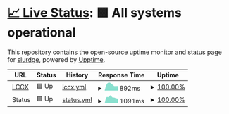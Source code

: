 # [📈 Live Status](https://slurdge.github.io/upptime): <!--live status--> **🟩 All systems operational**

This repository contains the open-source uptime monitor and status page for [slurdge](https://www.slurdge.org), powered by [Upptime](https://github.com/upptime/upptime).

<!--start: status pages-->
<!-- This summary is generated by Upptime (https://github.com/upptime/upptime) -->
<!-- Do not edit this manually, your changes will be overwritten -->
<!-- prettier-ignore -->
| URL | Status | History | Response Time | Uptime |
| --- | ------ | ------- | ------------- | ------ |
| <img alt="" src="https://lc.cx/sites/all/themes/lccx/favicon.ico" height="13"> [LCCX](https://lc.cx) | 🟩 Up | [lccx.yml](https://github.com/slurdge/upptime/commits/HEAD/history/lccx.yml) | <details><summary><img alt="Response time graph" src="./graphs/lccx/response-time-week.png" height="20"> 892ms</summary><br><a href="https://slurdge.github.io/upptime/history/lccx"><img alt="Response time 1256" src="https://img.shields.io/endpoint?url=https%3A%2F%2Fraw.githubusercontent.com%2Fslurdge%2Fupptime%2FHEAD%2Fapi%2Flccx%2Fresponse-time.json"></a><br><a href="https://slurdge.github.io/upptime/history/lccx"><img alt="24-hour response time 719" src="https://img.shields.io/endpoint?url=https%3A%2F%2Fraw.githubusercontent.com%2Fslurdge%2Fupptime%2FHEAD%2Fapi%2Flccx%2Fresponse-time-day.json"></a><br><a href="https://slurdge.github.io/upptime/history/lccx"><img alt="7-day response time 892" src="https://img.shields.io/endpoint?url=https%3A%2F%2Fraw.githubusercontent.com%2Fslurdge%2Fupptime%2FHEAD%2Fapi%2Flccx%2Fresponse-time-week.json"></a><br><a href="https://slurdge.github.io/upptime/history/lccx"><img alt="30-day response time 908" src="https://img.shields.io/endpoint?url=https%3A%2F%2Fraw.githubusercontent.com%2Fslurdge%2Fupptime%2FHEAD%2Fapi%2Flccx%2Fresponse-time-month.json"></a><br><a href="https://slurdge.github.io/upptime/history/lccx"><img alt="1-year response time 1203" src="https://img.shields.io/endpoint?url=https%3A%2F%2Fraw.githubusercontent.com%2Fslurdge%2Fupptime%2FHEAD%2Fapi%2Flccx%2Fresponse-time-year.json"></a></details> | <details><summary><a href="https://slurdge.github.io/upptime/history/lccx">100.00%</a></summary><a href="https://slurdge.github.io/upptime/history/lccx"><img alt="All-time uptime 100.00%" src="https://img.shields.io/endpoint?url=https%3A%2F%2Fraw.githubusercontent.com%2Fslurdge%2Fupptime%2FHEAD%2Fapi%2Flccx%2Fuptime.json"></a><br><a href="https://slurdge.github.io/upptime/history/lccx"><img alt="24-hour uptime 100.00%" src="https://img.shields.io/endpoint?url=https%3A%2F%2Fraw.githubusercontent.com%2Fslurdge%2Fupptime%2FHEAD%2Fapi%2Flccx%2Fuptime-day.json"></a><br><a href="https://slurdge.github.io/upptime/history/lccx"><img alt="7-day uptime 100.00%" src="https://img.shields.io/endpoint?url=https%3A%2F%2Fraw.githubusercontent.com%2Fslurdge%2Fupptime%2FHEAD%2Fapi%2Flccx%2Fuptime-week.json"></a><br><a href="https://slurdge.github.io/upptime/history/lccx"><img alt="30-day uptime 100.00%" src="https://img.shields.io/endpoint?url=https%3A%2F%2Fraw.githubusercontent.com%2Fslurdge%2Fupptime%2FHEAD%2Fapi%2Flccx%2Fuptime-month.json"></a><br><a href="https://slurdge.github.io/upptime/history/lccx"><img alt="1-year uptime 100.00%" src="https://img.shields.io/endpoint?url=https%3A%2F%2Fraw.githubusercontent.com%2Fslurdge%2Fupptime%2FHEAD%2Fapi%2Flccx%2Fuptime-year.json"></a></details>
| <img alt="" src="https://icons.duckduckgo.com/ip3/null.ico" height="13"> Status | 🟩 Up | [status.yml](https://github.com/slurdge/upptime/commits/HEAD/history/status.yml) | <details><summary><img alt="Response time graph" src="./graphs/status/response-time-week.png" height="20"> 1091ms</summary><br><a href="https://slurdge.github.io/upptime/history/status"><img alt="Response time 960" src="https://img.shields.io/endpoint?url=https%3A%2F%2Fraw.githubusercontent.com%2Fslurdge%2Fupptime%2FHEAD%2Fapi%2Fstatus%2Fresponse-time.json"></a><br><a href="https://slurdge.github.io/upptime/history/status"><img alt="24-hour response time 1167" src="https://img.shields.io/endpoint?url=https%3A%2F%2Fraw.githubusercontent.com%2Fslurdge%2Fupptime%2FHEAD%2Fapi%2Fstatus%2Fresponse-time-day.json"></a><br><a href="https://slurdge.github.io/upptime/history/status"><img alt="7-day response time 1091" src="https://img.shields.io/endpoint?url=https%3A%2F%2Fraw.githubusercontent.com%2Fslurdge%2Fupptime%2FHEAD%2Fapi%2Fstatus%2Fresponse-time-week.json"></a><br><a href="https://slurdge.github.io/upptime/history/status"><img alt="30-day response time 1058" src="https://img.shields.io/endpoint?url=https%3A%2F%2Fraw.githubusercontent.com%2Fslurdge%2Fupptime%2FHEAD%2Fapi%2Fstatus%2Fresponse-time-month.json"></a><br><a href="https://slurdge.github.io/upptime/history/status"><img alt="1-year response time 992" src="https://img.shields.io/endpoint?url=https%3A%2F%2Fraw.githubusercontent.com%2Fslurdge%2Fupptime%2FHEAD%2Fapi%2Fstatus%2Fresponse-time-year.json"></a></details> | <details><summary><a href="https://slurdge.github.io/upptime/history/status">100.00%</a></summary><a href="https://slurdge.github.io/upptime/history/status"><img alt="All-time uptime 100.00%" src="https://img.shields.io/endpoint?url=https%3A%2F%2Fraw.githubusercontent.com%2Fslurdge%2Fupptime%2FHEAD%2Fapi%2Fstatus%2Fuptime.json"></a><br><a href="https://slurdge.github.io/upptime/history/status"><img alt="24-hour uptime 100.00%" src="https://img.shields.io/endpoint?url=https%3A%2F%2Fraw.githubusercontent.com%2Fslurdge%2Fupptime%2FHEAD%2Fapi%2Fstatus%2Fuptime-day.json"></a><br><a href="https://slurdge.github.io/upptime/history/status"><img alt="7-day uptime 100.00%" src="https://img.shields.io/endpoint?url=https%3A%2F%2Fraw.githubusercontent.com%2Fslurdge%2Fupptime%2FHEAD%2Fapi%2Fstatus%2Fuptime-week.json"></a><br><a href="https://slurdge.github.io/upptime/history/status"><img alt="30-day uptime 100.00%" src="https://img.shields.io/endpoint?url=https%3A%2F%2Fraw.githubusercontent.com%2Fslurdge%2Fupptime%2FHEAD%2Fapi%2Fstatus%2Fuptime-month.json"></a><br><a href="https://slurdge.github.io/upptime/history/status"><img alt="1-year uptime 99.99%" src="https://img.shields.io/endpoint?url=https%3A%2F%2Fraw.githubusercontent.com%2Fslurdge%2Fupptime%2FHEAD%2Fapi%2Fstatus%2Fuptime-year.json"></a></details>

<!--end: status pages-->
